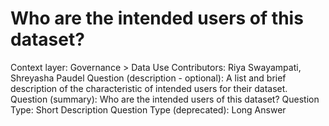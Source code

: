 # Who are the intended users of this dataset?

Context layer: Governance > Data Use
Contributors: Riya Swayampati, Shreyasha Paudel
Question (description - optional): A list and brief description of the characteristic of intended users for their dataset.
Question (summary): Who are the intended users of this dataset?
Question Type: Short Description
Question Type (deprecated): Long Answer